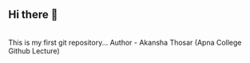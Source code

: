 ## Hi there 👋

<br>
This is my first git repository...
Author - Akansha Thosar (Apna College Github Lecture)
